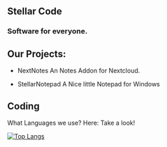 
## Stellar Code
### Software for everyone.


## Our Projects:
- NextNotes
An Notes Addon for Nextcloud.

- StellarNotepad
A Nice little Notepad for Windows


## Coding
What Languages we use?
Here: Take a look!


[
![Top Langs](https://github-readme-stats.vercel.app/api/top-langs/?username=TRC-Loop&langs_count=16&theme=dark&layout=compact)](https://github.com/anuraghazra/github-readme-stats)
